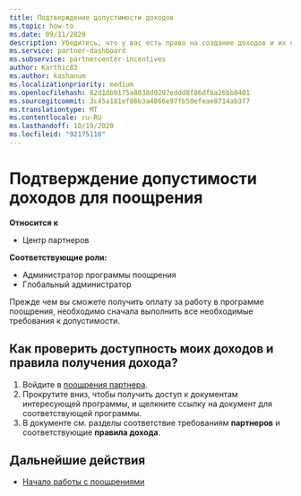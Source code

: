 ```yaml
---
title: Подтверждение допустимости доходов
ms.topic: how-to
ms.date: 09/11/2020
description: Убедитесь, что у вас есть право на создание доходов и их получение в программе поощрения. Проверьте условия соответствия и доходы в центре партнеров.
ms.service: partner-dashboard
ms.subservice: partnercenter-incentives
author: Karthic83
ms.author: kashanum
ms.localizationpriority: medium
ms.openlocfilehash: 82d1db0175a8038d0297eddd8f86dfba26bb8401
ms.sourcegitcommit: 3c45a181ef86b3a4866e97fb50efeae8714ab3f7
ms.translationtype: MT
ms.contentlocale: ru-RU
ms.lasthandoff: 10/19/2020
ms.locfileid: "92175110"
---
```

# <a name="confirm-your-incentives-earnings-eligibility"></a>Подтверждение допустимости доходов для поощрения

**Относится к**

- Центр партнеров

**Соответствующие роли:**

- Администратор программы поощрения
- Глобальный администратор

Прежде чем вы сможете получить оплату за работу в программе поощрения, необходимо сначала выполнить все необходимые требования к допустимости.

## <a name="how-do-i-check-my-earning-eligibility-and-revenue-rules"></a>Как проверить доступность моих доходов и правила получения дохода?

1. Войдите в [поощрения партнера](https://partner.microsoft.com/membership/partner-incentives).
2. Прокрутите вниз, чтобы получить доступ к документам интересующей программы, и щелкните ссылку на документ для соответствующей программы.
3. В документе см. разделы соответствие требованиям **партнеров** и соответствующие **правила дохода**.

## <a name="next-steps"></a>Дальнейшие действия

- [Начало работы с поощрениями](incentives-get-started-intro.md)
